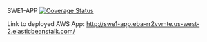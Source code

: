 SWE1-APP
<a href='https://coveralls.io/github/da2853/swe1-app?branch='><img src='https://coveralls.io/repos/github/da2853/swe1-app/badge.svg?branch=' alt='Coverage Status' /></a>

Link to deployed AWS App: http://swe1-app.eba-rr2vvmte.us-west-2.elasticbeanstalk.com/
